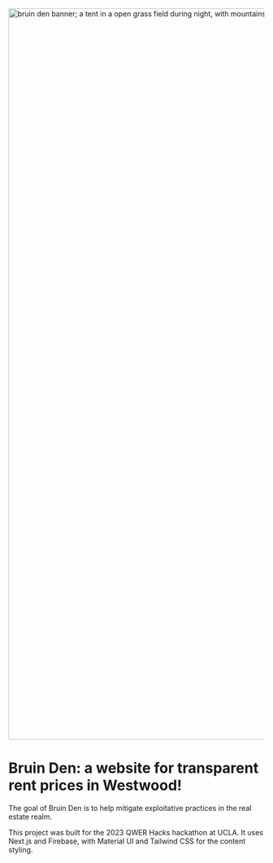 <img width="1437" alt="bruin den banner; a tent in a open grass field during night, with mountains and stars in the background" src="https://user-images.githubusercontent.com/98000677/215346474-07bfc930-09d6-47fb-b896-ba5bcbef299c.png">

# Bruin Den: a website for transparent rent prices in Westwood!

The goal of Bruin Den is to help mitigate exploitative practices in the real estate realm.

This project was built for the 2023 QWER Hacks hackathon at UCLA. It uses Next.js and Firebase, with Material UI and Tailwind CSS for the content styling.

